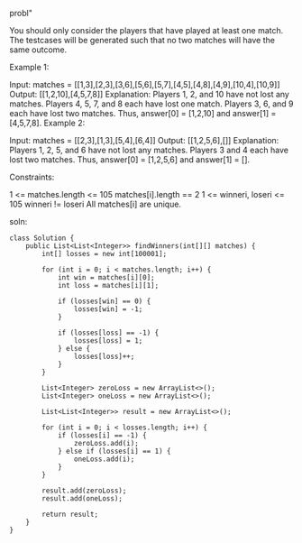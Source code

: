probl"

You should only consider the players that have played at least one match.
The testcases will be generated such that no two matches will have the same outcome.
 

Example 1:

Input: matches = [[1,3],[2,3],[3,6],[5,6],[5,7],[4,5],[4,8],[4,9],[10,4],[10,9]]
Output: [[1,2,10],[4,5,7,8]]
Explanation:
Players 1, 2, and 10 have not lost any matches.
Players 4, 5, 7, and 8 each have lost one match.
Players 3, 6, and 9 each have lost two matches.
Thus, answer[0] = [1,2,10] and answer[1] = [4,5,7,8].
Example 2:

Input: matches = [[2,3],[1,3],[5,4],[6,4]]
Output: [[1,2,5,6],[]]
Explanation:
Players 1, 2, 5, and 6 have not lost any matches.
Players 3 and 4 each have lost two matches.
Thus, answer[0] = [1,2,5,6] and answer[1] = [].
 

Constraints:

1 <= matches.length <= 105
matches[i].length == 2
1 <= winneri, loseri <= 105
winneri != loseri
All matches[i] are unique.



soln:
```
class Solution {
    public List<List<Integer>> findWinners(int[][] matches) {
        int[] losses = new int[100001];

        for (int i = 0; i < matches.length; i++) {
            int win = matches[i][0];
            int loss = matches[i][1];

            if (losses[win] == 0) {
                losses[win] = -1;
            } 

            if (losses[loss] == -1) {
                losses[loss] = 1;
            } else {
                losses[loss]++;
            }
        }

        List<Integer> zeroLoss = new ArrayList<>();
        List<Integer> oneLoss = new ArrayList<>();

        List<List<Integer>> result = new ArrayList<>();

        for (int i = 0; i < losses.length; i++) {
            if (losses[i] == -1) {
                zeroLoss.add(i);
            } else if (losses[i] == 1) {
                oneLoss.add(i);
            }
        }

        result.add(zeroLoss);
        result.add(oneLoss);

        return result;
    }
}
```